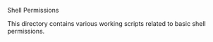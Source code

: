 Shell Permissions

This directory contains various working scripts related to basic shell permissions.
